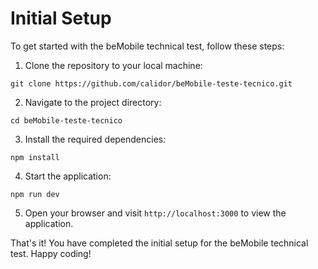 # Initial Setup

To get started with the beMobile technical test, follow these steps:

1. Clone the repository to your local machine:
  ```
  git clone https://github.com/calidor/beMobile-teste-tecnico.git
  ```

2. Navigate to the project directory:
  ```
  cd beMobile-teste-tecnico
  ```

3. Install the required dependencies:
  ```
  npm install
  ```

4. Start the application:
  ```
  npm run dev
  ```

5. Open your browser and visit `http://localhost:3000` to view the application.

That's it! You have completed the initial setup for the beMobile technical test. Happy coding!
